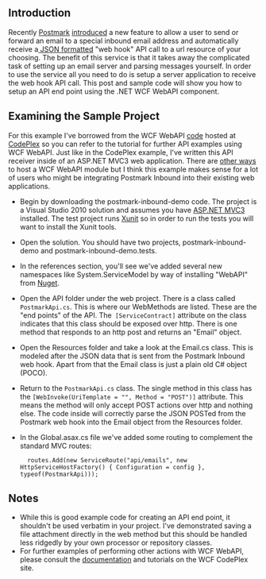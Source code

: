 ## Introduction
Recently [Postmark](http://www.postmarkapp.com) [introduced](http://blog.postmarkapp.com/post/15687406657/introducing-postmark-inbound-easily-parse-replies-other) a new feature to allow a user to send or forward an email to a special inbound email address and automatically receive a[ JSON formatted](http://developer.postmarkapp.com/developer-inbound-parse.html) "web hook" API call to a url resource of your choosing. The benefit of this service is that it takes away the complicated task of setting up an email server and parsing messages yourself. In order to use the service all you need to do is setup a server application to receive the web hook API call. This post and sample code will show you how to setup an API end point using the .NET WCF WebAPI component.

## Examining the Sample Project
For this example I've borrowed from the WCF WebAPI [code](http://wcf.codeplex.com/wikipage?title=Getting%20started:%20Building%20a%20simple%20web%20api) hosted at [CodePlex](http://wcf.codeplex.com) so you can refer to the tutorial for further API examples using WCF WebAPI. Just like in the CodePlex example, I've written this API receiver inside of an ASP.NET MVC3 web application. There are [other ways](http://www.bizcoder.com/index.php/2011/04/16/the-worlds-simplest-wcf-web-api/) to host a WCF WebAPI module but I think this example makes sense for a lot of users who might be integrating Postmark Inbound into their existing web applications.

* Begin by downloading the postmark-inbound-demo code. The project is a Visual Studio 2010 solution and assumes you have [ASP.NET MVC3](http://www.asp.net/mvc) installed. The test project runs [Xunit](http://xunit.codeplex.com/) so in order to run the tests you will want to install the Xunit tools.
* Open the solution. You should have two projects, postmark-inbound-demo and postmark-inbound-demo.tests.
* In the references section, you'll see we've added several new namespaces like System.ServiceModel by way of installing "WebAPI" from [Nuget](http://nuget.org/).
* Open the API folder under the web project. There is a class called `PostmarkApi.cs`. This is where our WebMethods are listed. These are the "end points" of the API. The` [ServiceContract]` attribute on the class indicates that this class should be exposed over http. There is one method that responds to an http post and returns an "Email" object.
* Open the Resources folder and take a look at the Email.cs class. This is modeled after the JSON data that is sent from the Postmark Inbound web hook. Apart from that the Email class is just a plain old C# object (POCO).
* Return to the `PostmarkApi.cs` class. The single method in this class has the `[WebInvoke(UriTemplate = "", Method = "POST")]` attribute. This means the method will only accept POST actions over http and nothing else. The code inside will correctly parse the JSON POSTed from the Postmark web hook into the Email object from the Resources folder.
* In the Global.asax.cs file we've added some routing to complement the standard MVC routes:

		routes.Add(new ServiceRoute("api/emails", new HttpServiceHostFactory() { Configuration = config }, typeof(PostmarkApi)));

## Notes
* While this is good example code for creating an API end point, it shouldn't be used verbatim in your project. I've demonstrated saving a file attachment directly in the web method but this should be handled less ridgedly by your own processor or repository classes.
* For further examples of performing other actions with WCF WebAPI, please consult the [documentation](http://wcf.codeplex.com/documentation) and tutorials on the WCF CodePlex site.
